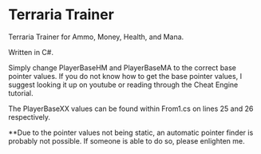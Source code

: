 # Terraria Trainer
Terraria Trainer for Ammo, Money, Health, and Mana. 

Written in C#. 

Simply change PlayerBaseHM and PlayerBaseMA to the correct base pointer values. If you do not know how to get the base pointer values, I suggest looking it up on youtube or reading through the Cheat Engine tutorial.

The PlayerBaseXX values can be found within From1.cs on lines 25 and 26 respectively.

**Due to the pointer values not being static, an automatic pointer finder is probably not possible. If someone is able to do so, please enlighten me.
